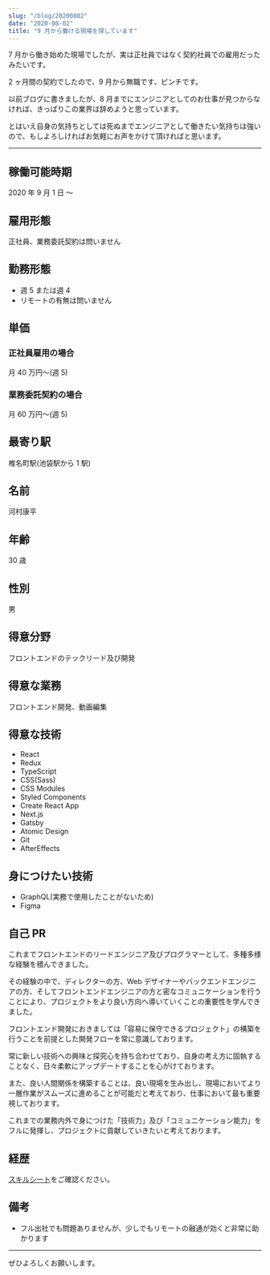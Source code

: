 ```yaml
---
slug: "/blog/20200802"
date: "2020-08-02"
title: "9 月から働ける現場を探しています"
---
```


7 月から働き始めた現場でしたが、実は正社員ではなく契約社員での雇用だったみたいです。

2 ヶ月間の契約でしたので、9 月から無職です、ピンチです。

以前ブログに書きましたが、8 月までにエンジニアとしてのお仕事が見つからなければ、きっぱりこの業界は辞めようと思っています。

とはいえ自身の気持ちとしては死ぬまでエンジニアとして働きたい気持ちは強いので、もしよろしければお気軽にお声をかけて頂ければと思います。

---

## 稼働可能時期

2020 年 9 月 1 日 〜

## 雇用形態

正社員、業務委託契約は問いません

## 勤務形態

- 週 5 または週 4
- リモートの有無は問いません

## 単価

### 正社員雇用の場合

月 40 万円〜(週 5)

### 業務委託契約の場合

月 60 万円〜(週 5)

## 最寄り駅

椎名町駅(池袋駅から 1 駅)

## 名前

河村康平

## 年齢

30 歳

## 性別

男

## 得意分野

フロントエンドのテックリード及び開発

## 得意な業務

フロントエンド開発、動画編集

## 得意な技術

- React
- Redux
- TypeScript
- CSS(Sass)
- CSS Modules
- Styled Components
- Create React App
- Next.js
- Gatsby
- Atomic Design
- Git
- AfterEffects

## 身につけたい技術

- GraphQL(実務で使用したことがないため)
- Figma

## 自己 PR

これまでフロントエンドのリードエンジニア及びプログラマーとして、多種多様な経験を積んできました。

その経験の中で、ディレクターの方、Web デザイナーやバックエンドエンジニアの方、そしてフロントエンドエンジニアの方と密なコミュニケーションを行うことにより、プロジェクトをより良い方向へ導いていくことの重要性を学んできました。

フロントエンド開発におきましては「容易に保守できるプロジェクト」の構築を行うことを前提とした開発フローを常に意識しております。

常に新しい技術への興味と探究心を持ち合わせており、自身の考え方に固執することなく、日々柔軟にアップデートすることを心がけております。

また、良い人間関係を構築することは、良い現場を生み出し、現場においてより一層作業がスムーズに進めることが可能だと考えており、仕事において最も重要視しております。

これまでの業務内外で身につけた「技術力」及び「コミュニケーション能力」をフルに発揮し、プロジェクトに貢献していきたいと考えております。

## 経歴

[スキルシート](https://kk-web.link/about/resume)をご確認ください。

## 備考

- フル出社でも問題ありませんが、少しでもリモートの融通が効くと非常に助かります

---

ぜひよろしくお願いします。
